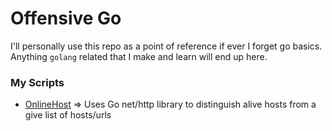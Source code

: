 # Offensive Go
I'll personally use this repo as a point of reference if ever I forget go basics. Anything `golang` related that I make and learn will end up here.     


### My Scripts 
- [OnlineHost](https://github.com/OlivierLaflamme/Pentesting_GoLang/blob/master/OnlineHost/main.go) => Uses Go net/http library to distinguish alive hosts from a give list of hosts/urls


